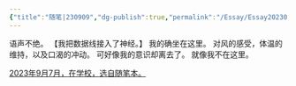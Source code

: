 ```yaml
---
{"title":"随笔|230909","dg-publish":true,"permalink":"/Essay/Essay20230907/","dgPassFrontmatter":true,"created":"","updated":""}
---
```


语声不绝。
【我把数据线接入了神经。】
我的确坐在这里。
对风的感受，体温的维持，以及口渴的冲动。
可好像我的意识却离去了。
就像我不在这里。

<u>2023年9月7月，在学校，选自随笔本。</u>